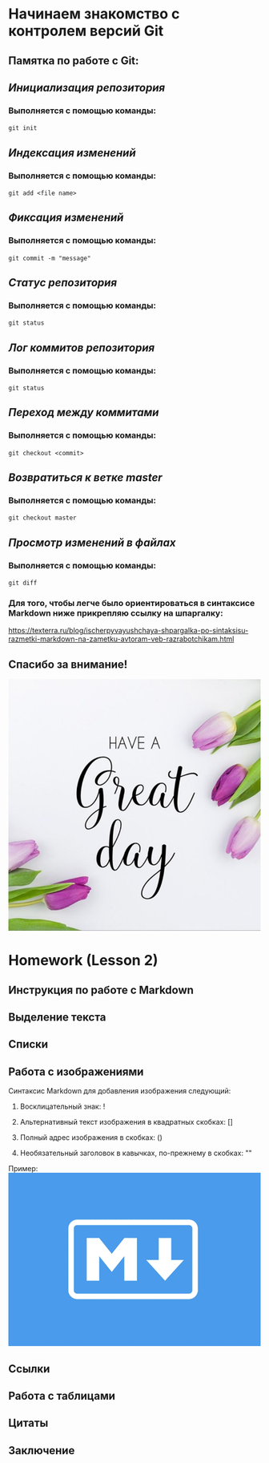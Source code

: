 # Начинаем знакомство с контролем версий Git

## Памятка по работе с Git:

## *Инициализация репозитория*

### Выполняется с помощью команды:
```
git init
```
## *Индексация изменений*

### Выполняется с помощью команды:
```
git add <file name>
```
## *Фиксация изменений*

### Выполняется с помощью команды:
```
git commit -m "message"
```
## *Статус репозитория*

### Выполняется с помощью команды:
```
git status
```
## *Лог коммитов репозитория*

### Выполняется с помощью команды:
```
git status
```
## *Переход между коммитами*

### Выполняется с помощью команды:
```
git checkout <commit>
```

## *Возвратиться к ветке master*

### Выполняется с помощью команды:
```
git checkout master
```

## *Просмотр изменений в файлах*

### Выполняется с помощью команды:
```
git diff
```

### **Для того, чтобы легче было ориентироваться в синтаксисе Markdown ниже прикрепляю ссылку на шпаргалку:**
<https://texterra.ru/blog/ischerpyvayushchaya-shpargalka-po-sintaksisu-razmetki-markdown-na-zametku-avtoram-veb-razrabotchikam.html>

## Спасибо за внимание!
![1](rep.jpg)

# Homework (Lesson 2)

## **Инструкция по работе с Markdown**

## Выделение текста

## Списки

## Работа с изображениями

Синтаксис Markdown для добавления изображения следующий:

1. Восклицательный знак: !

2. Альтернативный текст изображения в квадратных скобках: []

2. Полный адрес изображения в скобках: ()

2. Необязательный заголовок в кавычках, по-прежнему в скобках: ""

Пример:
![123](logo.PNG "Логотип Markdown")


## Ссылки

## Работа с таблицами

## Цитаты

## Заключение